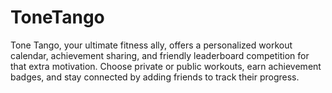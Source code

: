 # ToneTango
Tone Tango, your ultimate fitness ally, offers a personalized workout calendar, achievement sharing, and friendly leaderboard competition for that extra motivation. Choose private or public workouts, earn achievement badges, and stay connected by adding friends to track their progress. 
